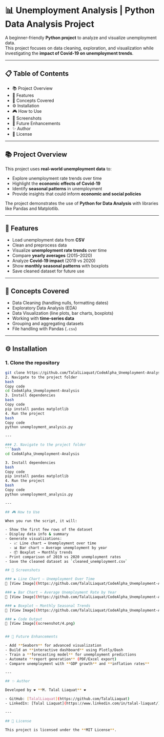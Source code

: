 # 📊 Unemployment Analysis | Python Data Analysis Project  

A beginner-friendly **Python project** to analyze and visualize unemployment data.  
This project focuses on data cleaning, exploration, and visualization while investigating the **impact of Covid-19 on unemployment trends**.  

---

## 📋 Table of Contents  
- 📚 Project Overview  
- 🚀 Features  
- 🧠 Concepts Covered  
- ⚙️ Installation  
- 🎮 How to Use  
- 📸 Screenshots  
- 🚧 Future Enhancements  
- ✨ Author  
- 📄 License  

---

## 📚 Project Overview  

This project uses **real-world unemployment data** to:  
- Explore unemployment rate trends over time  
- Highlight the **economic effects of Covid-19**  
- Identify **seasonal patterns** in unemployment  
- Provide insights that could inform **economic and social policies**  

The project demonstrates the use of **Python for Data Analysis** with libraries like Pandas and Matplotlib.  

---

## 🚀 Features  

- Load unemployment data from **CSV**  
- Clean and preprocess data  
- Visualize **unemployment rate trends** over time  
- Compare **yearly averages** (2015–2020)  
- Analyze **Covid-19 impact** (2019 vs 2020)  
- Show **monthly seasonal patterns** with boxplots  
- Save cleaned dataset for future use  

---

## 🧠 Concepts Covered  

- Data Cleaning (handling nulls, formatting dates)  
- Exploratory Data Analysis (EDA)  
- Data Visualization (line plots, bar charts, boxplots)  
- Working with **time-series data**  
- Grouping and aggregating datasets  
- File handling with Pandas (`.csv`)  

---

## ⚙️ Installation  

### 1. Clone the repository
```bash
git clone https://github.com/TalalLiaquat/CodeAlpha_Unemployment-Analysis.git
2. Navigate to the project folder
bash
Copy code
cd CodeAlpha_Unemployment-Analysis
3. Install dependencies
bash
Copy code
pip install pandas matplotlib
4. Run the project
bash
Copy code
python unemployment_analysis.py

---

### 2. Navigate to the project folder
```bash
cd CodeAlpha_Unemployment-Analysis

3. Install dependencies
bash
Copy code
pip install pandas matplotlib
4. Run the project
bash
Copy code
python unemployment_analysis.py

---

## 🎮 How to Use

When you run the script, it will:

- Show the first few rows of the dataset
- Display data info & summary
- Generate visualizations:
  - 📈 Line chart → Unemployment over time
  - 📊 Bar chart → Average unemployment by year
  - 📦 Boxplot → Monthly trends
- Print comparison of 2019 vs 2020 unemployment rates
- Save the cleaned dataset as `cleaned_unemployment.csv`

## 📸 Screenshots

### ▶ Line Chart – Unemployment Over Time
🔗 [View Image](https://github.com/TalalLiaquat/CodeAlpha_Unemployment-Analysis/blob/main/screenshot/1.png)

### ▶ Bar Chart – Average Unemployment Rate by Year
🔗 [View Image](https://github.com/TalalLiaquat/CodeAlpha_Unemployment-Analysis/blob/main/screenshot/2.png)

### ▶ Boxplot – Monthly Seasonal Trends
🔗 [View Image](https://github.com/TalalLiaquat/CodeAlpha_Unemployment-Analysis/blob/main/screenshot/3.png)

### ▶ Code Output
🔗 [View Image](screenshot/4.png)


## 🚧 Future Enhancements

- Add **Seaborn** for advanced visualization
- Build an **interactive dashboard** using Plotly/Dash
- Train a **forecasting model** for unemployment predictions
- Automate **report generation** (PDF/Excel export)
- Compare unemployment with **GDP growth** and **inflation rates**

---

## ✨ Author

Developed by ❤️ **M. Talal Liaquat** ❤️  

- GitHub: [TalalLiaquat](https://github.com/TalalLiaquat)  
- LinkedIn: [Talal Liaquat](https://www.linkedin.com/in/talal-liaquat/)  

---

## 📄 License

This project is licensed under the **MIT License**.
